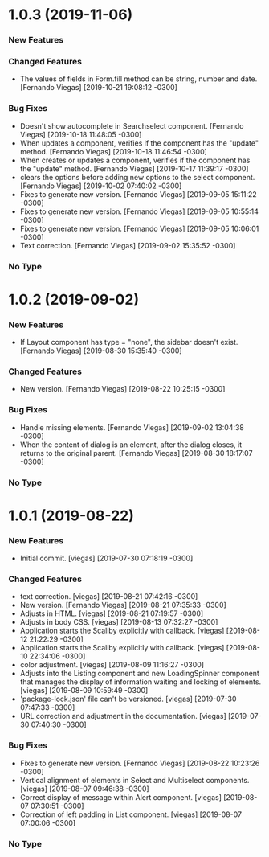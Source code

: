 # 1.0.3 (2019-11-06)

### New Features

### Changed Features
* The values of fields in Form.fill method can be string, number and date. [Fernando Viegas] [2019-10-21 19:08:12 -0300]

### Bug Fixes
* Doesn't show autocomplete in Searchselect component. [Fernando Viegas] [2019-10-18 11:48:05 -0300]
* When updates a component, verifies if the component has the "update" method. [Fernando Viegas] [2019-10-18 11:46:54 -0300]
* When creates or updates a component, verifies if the component has the "update" method. [Fernando Viegas] [2019-10-17 11:39:17 -0300]
* clears the options before adding new options to the select component. [Fernando Viegas] [2019-10-02 07:40:02 -0300]
* Fixes to generate new version. [Fernando Viegas] [2019-09-05 15:11:22 -0300]
* Fixes to generate new version. [Fernando Viegas] [2019-09-05 10:55:14 -0300]
* Fixes to generate new version. [Fernando Viegas] [2019-09-05 10:06:01 -0300]
* Text correction. [Fernando Viegas] [2019-09-02 15:35:52 -0300]

### No Type

# 1.0.2 (2019-09-02)

### New Features
* If Layout component has type = "none", the sidebar doesn't exist. [Fernando Viegas] [2019-08-30 15:35:40 -0300]

### Changed Features
* New version. [Fernando Viegas] [2019-08-22 10:25:15 -0300]

### Bug Fixes
* Handle missing elements. [Fernando Viegas] [2019-09-02 13:04:38 -0300]
* When the content of dialog is an element, after the dialog closes, it returns to the original parent. [Fernando Viegas] [2019-08-30 18:17:07 -0300]

### No Type

# 1.0.1 (2019-08-22)

### New Features
* Initial commit. [viegas] [2019-07-30 07:18:19 -0300]

### Changed Features
* text correction. [viegas] [2019-08-21 07:42:16 -0300]
* New version. [Fernando Viegas] [2019-08-21 07:35:33 -0300]
* Adjusts in HTML. [viegas] [2019-08-21 07:19:57 -0300]
* Adjusts in body CSS. [viegas] [2019-08-13 07:32:27 -0300]
* Application starts the Scaliby explicitly with callback. [viegas] [2019-08-12 21:22:29 -0300]
* Application starts the Scaliby explicitly with callback. [viegas] [2019-08-10 22:34:06 -0300]
* color adjustment. [viegas] [2019-08-09 11:16:27 -0300]
* Adjusts into the Listing component and new LoadingSpinner component that manages the display of  information waiting and locking of elements. [viegas] [2019-08-09 10:59:49 -0300]
* 'package-lock.json' file can't be versioned. [viegas] [2019-07-30 07:47:33 -0300]
* URL correction and adjustment in the documentation. [viegas] [2019-07-30 07:40:30 -0300]

### Bug Fixes
* Fixes to generate new version. [Fernando Viegas] [2019-08-22 10:23:26 -0300]
* Vertical alignment of elements in Select and Multiselect components. [viegas] [2019-08-07 09:46:38 -0300]
* Correct display of message within Alert component. [viegas] [2019-08-07 07:30:51 -0300]
* Correction of left padding in List component. [viegas] [2019-08-07 07:00:06 -0300]

### No Type

